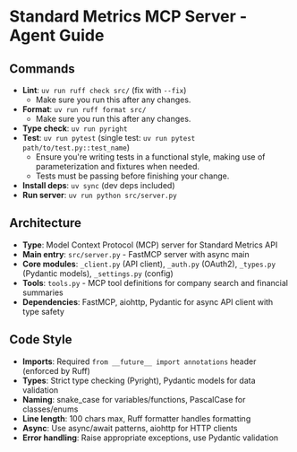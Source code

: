 # Standard Metrics MCP Server - Agent Guide

## Commands
- **Lint**: `uv run ruff check src/` (fix with `--fix`)
  - Make sure you run this after any changes.
- **Format**: `uv run ruff format src/`
  - Make sure you run this after any changes.
- **Type check**: `uv run pyright`
- **Test**: `uv run pytest` (single test: `uv run pytest path/to/test.py::test_name`)
  - Ensure you're writing tests in a functional style, making use of parameterization and fixtures when needed.
  - Tests must be passing before finishing your change.
- **Install deps**: `uv sync` (dev deps included)
- **Run server**: `uv run python src/server.py`

## Architecture
- **Type**: Model Context Protocol (MCP) server for Standard Metrics API
- **Main entry**: `src/server.py` - FastMCP server with async main
- **Core modules**: `_client.py` (API client), `_auth.py` (OAuth2), `_types.py` (Pydantic models), `_settings.py` (config)
- **Tools**: `tools.py` - MCP tool definitions for company search and financial summaries
- **Dependencies**: FastMCP, aiohttp, Pydantic for async API client with type safety

## Code Style
- **Imports**: Required `from __future__ import annotations` header (enforced by Ruff)
- **Types**: Strict type checking (Pyright), Pydantic models for data validation
- **Naming**: snake_case for variables/functions, PascalCase for classes/enums
- **Line length**: 100 chars max, Ruff formatter handles formatting
- **Async**: Use async/await patterns, aiohttp for HTTP clients
- **Error handling**: Raise appropriate exceptions, use Pydantic validation
